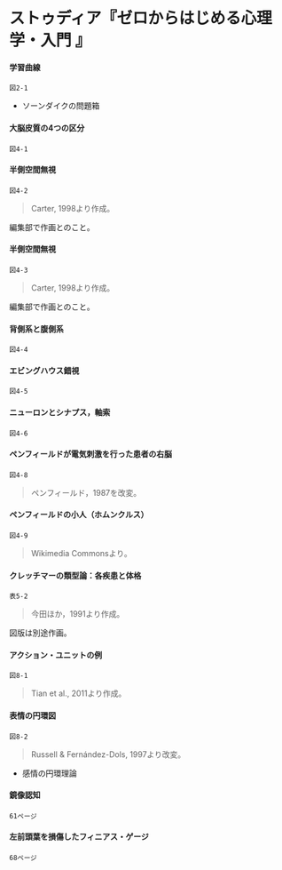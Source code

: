 # ストゥディア『ゼロからはじめる心理学・入門 』

#### 学習曲線
`図2-1`
> 
+ ソーンダイクの問題箱

#### 大脳皮質の4つの区分
`図4-1`
> 

#### 半側空間無視
`図4-2`
> Carter, 1998より作成。

編集部で作画とのこと。

#### 半側空間無視
`図4-3`
> Carter, 1998より作成。

編集部で作画とのこと。

#### 背側系と腹側系
`図4-4`
> 

#### エビングハウス錯視
`図4-5`
> 

#### ニューロンとシナプス，軸索
`図4-6`
> 

#### ペンフィールドが電気刺激を行った患者の右脳
`図4-8`
> ペンフィールド，1987を改変。

#### ペンフィールドの小人（ホムンクルス）
`図4-9`
> Wikimedia Commonsより。

#### クレッチマーの類型論：各疾患と体格
`表5-2`
> 今田ほか，1991より作成。

図版は別途作画。

#### アクション・ユニットの例
`図8-1`
> Tian et al., 2011より作成。

#### 表情の円環図
`図8-2`
> Russell & Fernández-Dols, 1997より改変。
+ 感情の円環理論

#### 鏡像認知
`61ページ`
> 

#### 左前頭葉を損傷したフィニアス・ゲージ
`68ページ`
> 
